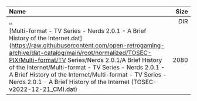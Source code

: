 |Name|Size|
|:---|---:|
|[..](../index.html)|DIR|
|[Multi-format - TV Series - Nerds 2.0.1 - A Brief History of the Internet.dat](https://raw.githubusercontent.com/open-retrogaming-archive/dat-catalog/main/root/normalized/TOSEC-PIX/Multi-format/TV Series/Nerds 2.0.1/A Brief History of the Internet/Multi-format - TV Series - Nerds 2.0.1 - A Brief History of the Internet/Multi-format - TV Series - Nerds 2.0.1 - A Brief History of the Internet (TOSEC-v2022-12-21_CM).dat)|2080|
